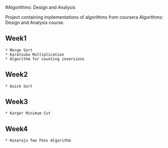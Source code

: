 #Algorithms: Design and Analysis

Project containing implementations of algorithms from coursera Algorithms: Design and Analysis course.

## Week1
    * Merge Sort
    * Karatsuba Multiplication
    * Algorithm for counting inversions

## Week2
    * Quick Sort

## Week3
    * Karger Minimum Cut

## Week4
    * Kosaraju Two Pass Algorithm